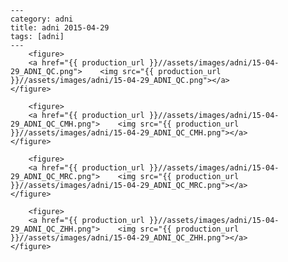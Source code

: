     ---
    category: adni
    title: adni 2015-04-29
    tags: [adni]
    ---
        <figure>
        <a href="{{ production_url }}//assets/images/adni/15-04-29_ADNI_QC.png">    <img src="{{ production_url }}//assets/images/adni/15-04-29_ADNI_QC.png"></a>
    </figure>

        <figure>
        <a href="{{ production_url }}//assets/images/adni/15-04-29_ADNI_QC_CMH.png">    <img src="{{ production_url }}//assets/images/adni/15-04-29_ADNI_QC_CMH.png"></a>
    </figure>

        <figure>
        <a href="{{ production_url }}//assets/images/adni/15-04-29_ADNI_QC_MRC.png">    <img src="{{ production_url }}//assets/images/adni/15-04-29_ADNI_QC_MRC.png"></a>
    </figure>

        <figure>
        <a href="{{ production_url }}//assets/images/adni/15-04-29_ADNI_QC_ZHH.png">    <img src="{{ production_url }}//assets/images/adni/15-04-29_ADNI_QC_ZHH.png"></a>
    </figure>

    
